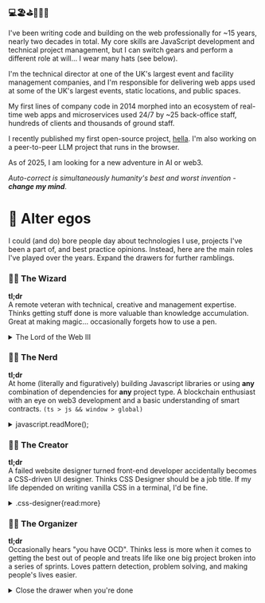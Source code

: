 ### 💻🏖️⛳🎾🥩🍷

I've been writing code and building on the web professionally for ~15 years, nearly two decades in total. My core skills are JavaScript development and technical project management, but I can switch gears and perform a different role at will... I wear many hats (see below).

I'm the technical director at one of the UK's largest event and facility management companies, and I'm responsible for delivering web apps used at some of the UK's largest events, static locations, and public spaces.

My first lines of company code in 2014 morphed into an ecosystem of real-time web apps and microservices used 24/7 by ~25 back-office staff, hundreds of clients and thousands of ground staff. 

I recently published my first open-source project, [hella](https://github.com/omilli/hella). I'm also working on a peer-to-peer LLM project that runs in the browser.

As of 2025, I am looking for a new adventure in AI or web3.

*Auto-correct is simultaneously humanity's best and worst invention - **change my mind***.

# 🦸 Alter egos

I could (and do) bore people day about technologies I use, projects I've been a part of, and best practice opinions. Instead, here are the main roles I've played over the years. Expand the drawers for further ramblings.

### 🧙‍♂️ The Wizard 

**tl;dr**  
A remote veteran with technical, creative and management expertise. Thinks getting stuff done is more valuable than knowledge accumulation. Great at making magic... occasionally forgets how to use a pen. 

<details>
  <summary>The Lord of the Web III</summary>
  <br>

  I consider myself a web solution architect, a full-stack developer, a UX/UI designer, and a technical project manager. I'm passionate about the entire project lifecycle but I'm now more focused on project architecture, UI development, performance, and Agile project management.

  Over a decade I've hired, trained and led ~20 full-time and freelance staff from Europe and Asia remotely, and I'm responsible for a team that supports our core business 24 hours a day.
  
  I've worked with clients, designers, developers, content writers and others from the UK, Spain, Vietnam, Singapore, Russia, Estonia, Ukraine, Indonesia, Malaysia, Australia, Canada and the USA.
</details>

### 🧑‍🔬 The Nerd

**tl;dr**  
At home (literally and figuratively) building Javascript libraries or using **any** combination of dependencies for **any** project type. A blockchain enthusiast with an eye on web3 development and a basic understanding of smart contracts. `(ts > js && window > global)`

<details>
  <summary>javascript.readMore();</summary>
  <br>

  Back in 2010, I was a jQuery ninja, building UI components and utility libraries with the famous $. I went through a Knockout/Backbone/Ember phase before focusing on React and Angular while still trying everything in between. Of the most recent frameworks, I think Astro and NextJS are the most interesting to work with. 

  Building with zero dependency JavaScript is fun but rarely practical in a work environment. I don't have strong opinions about this vs that framework or library. Everything is just an abstraction, a dialect of a language I've spoken for 15 years.

  Below are some of the technologies I've used over the years. It's not a comprehensive list and excludes anything I know but don't enjoy. 

  - NodeJS
  - Angular Ecosystem
  - React Ecosystem
  - NextJS
  - Ionic
  - Astro
  - HTML/(S)CSS/Tailwind
  - Express/NestJS/MongoDB
  - REST/GraphQL/Websockets
  - Progressive Web Apps
  - Unit Testing (Vitest, Jest, etc...)
  - e2e Testing (Cypress/Playwright)
  - (Web3|Ethers)JS
  - Solidity/Hardhat

  **Please note:**
  I am a senior-level developer with experience and interest in these technologies. I don't use them all daily, and I can't remember/explain every concept off the top of my head. However, I can easily (re)immerse myself in any technology for a relatively short period and bring myself up to speed. 
</details>

### 🧑‍🎨 The Creator

**tl;dr**  
A failed website designer turned front-end developer accidentally becomes a CSS-driven UI designer. Thinks CSS Designer should be a job title. If my life depended on writing vanilla CSS in a terminal, I'd be fine.

<details>
  <summary>.css-designer{read:more}</summary>
  <br>

  In one of my first roles I delivered a web app without using any design software. All we had were paper wireframes and an early version of Bootstrap. Turns out I had a skill for creating user-friendly app interfaces, not "pixel-perfect" websites.

  I've always been passionate about designing apps and working with design systems. From a technical perspective, I've journeyed from plain old CSS to LESS and SCSS, then onto Tailwind, PostCSS and CSS-in-JS, and I've always treated CSS as a first-class citizen.

  I think the days of spending hours in design software and handing off static designs are long gone. Much of modern interface design is dynamic, iterative,  and often centres around pre-existing UI libraries. Having a UI/CSS-focused developer, separate from business logic, is a great idea.
</details>

### 👨‍💻 The Organizer

**tl;dr**  
Occasionally hears "you have OCD". Thinks less is more when it comes to getting the best out of people and treats life like one big project broken into a series of sprints. Loves pattern detection, problem solving, and making people's lives easier.


<details>
  <summary>Close the drawer when you're done</summary>
  <br>

  Kanban boards, sprints and to-do lists are at the core of my daily life. My categories have categories, and I prefer frequent communication over maintaining documentation. Visualizing projects, expanding up ideas, and then breaking them into a series of tasks and sub-tasks is second nature. 

  Since 2014, I've bridged the gap between C-suite/director-level stakeholders, team members and end users, transforming their visions and issues into actions. Most things start with ambiguity, if I say "I don't know", it's always followed by "yet".

  I've scaled multiple projects in a connected ecosystem and built a solid team over a decade. I've successfully dealt with personnel, budget, deadline, and other hurdles consistently. When I'm not working I also enjoy solving problems at speed by playing sports, and playing games like chess. 
</details>
